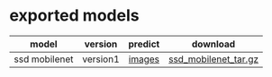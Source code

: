 # exported models

|model|version|predict|download|
|:---:|:-----:|:-----:|:------:|
|ssd mobilenet|version1|[images](https://github.com/hogbal/RUP/blob/master/object_detection/workspace/training_rup/exported-models/images/ssd_mobilenet_v1/README.md)|[ssd_mobilenet_tar.gz](https://drive.google.com/file/d/1xFNny-hsneqKmmOBd0UahOAiUcKyTCP8/view?usp=sharing)|

